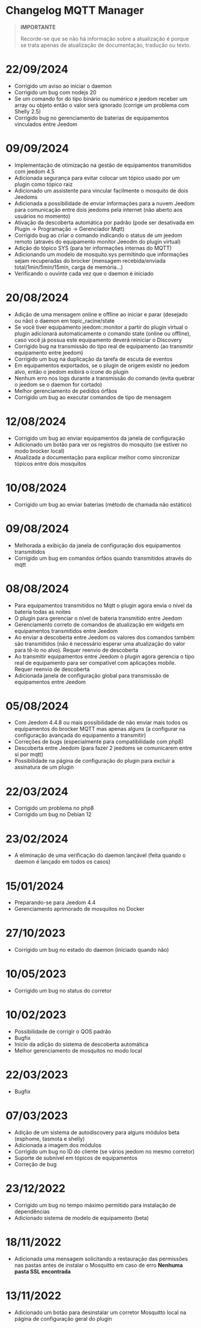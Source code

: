 # Changelog MQTT Manager

>**IMPORTANTE**
>
>Recorde-se que se não há informação sobre a atualização é porque se trata apenas de atualização de documentação, tradução ou texto.

# 22/09/2024

- Corrigido um aviso ao iniciar o daemon
- Corrigido um bug com nodejs 20
- Se um comando for do tipo binário ou numérico e jeedom receber um array ou objeto então o valor será ignorado (corrige um problema com Shelly 2.5)
- Corrigido bug no gerenciamento de baterias de equipamentos vinculados entre Jeedom

# 09/09/2024

- Implementação de otimização na gestão de equipamentos transmitidos com jeedom 4.5
- Adicionada segurança para evitar colocar um tópico usado por um plugin como tópico raiz
- Adicionado um assistente para vincular facilmente o mosquito de dois Jeedoms
- Adicionada a possibilidade de enviar informações para a nuvem Jeedom para comunicação entre dois jeedoms pela internet (não aberto aos usuários no momento)
- Ativação da descoberta automática por padrão (pode ser desativada em Plugin -> Programação -> Gerenciador Mqtt)
- Corrigido bug ao criar o comando indicando o status de um jeedom remoto (através do equipamento monitor Jeeodm do plugin virtual)
- Adição do tópico SYS (para ter informações internas do MQTT)
- Adicionando um modelo de mosquito.sys permitindo que informações sejam recuperadas do brocker (mensagem recebida/enviada total/1min/5min/15min, carga de memória...)
- Verificando o ouvinte cada vez que o daemon é iniciado

# 20/08/2024

- Adição de uma mensagem online e offline ao iniciar e parar (desejado ou não) o daemon em topic_racine/state
- Se você tiver equipamento jeedom::monitor a partir do plugin virtual o plugin adicionará automaticamente o comando state (online ou offline), caso você já possua este equipamento deverá reiniciar o Discovery
- Corrigido bug na transmissão do tipo real de equipamento (ao transmitir equipamento entre jeedom)
- Corrigido um bug na duplicação da tarefa de escuta de eventos
- Em equipamentos exportados, se o plugin de origem existir no jeedom alvo, então o jeedom exibirá o ícone do plugin
- Nenhum erro nos logs durante a transmissão do comando (evita quebrar o jeedom se o daemon for cortado)
- Melhor gerenciamento de pedidos órfãos
- Corrigido um bug ao executar comandos de tipo de mensagem

# 12/08/2024

- Corrigido um bug ao enviar equipamentos da janela de configuração
- Adicionado um botão para ver os registros do mosquito (se estiver no modo brocker local)
- Atualizada a documentação para explicar melhor como sincronizar tópicos entre dois mosquitos

# 10/08/2024

- Corrigido um bug ao enviar baterias (método de chamada não estático)

# 09/08/2024

- Melhorada a exibição da janela de configuração dos equipamentos transmitidos
- Corrigido um bug em comandos órfãos quando transmitidos através do mqtt

# 08/08/2024

- Para equipamentos transmitidos no Mqtt o plugin agora envia o nível da bateria todas as noites
- O plugin para gerenciar o nível de bateria transmitido entre Jeedom
- Gerenciamento correto de comandos de atualização em widgets em equipamentos transmitidos entre Jeedom
- Ao enviar a descoberta entre Jeedom os valores dos comandos também são transmitidos (não é necessário esperar uma atualização do valor para tê-lo no alvo). Requer reenvio de descoberta
- Ao transmitir equipamentos entre Jeedom o plugin agora gerencia o tipo real de equipamento para ser compatível com aplicações mobile. Requer reenvio de descoberta
- Adicionada janela de configuração global para transmissão de equipamentos entre Jeedom

# 05/08/2024

- Com Jeedom 4.4.8 ou mais possibilidade de não enviar mais todos os equipamentos do brocker MQTT mas apenas alguns (a configurar na configuração avançada do equipamento a transmitir)
- Correções de bugs (especialmente para compatibilidade com php8)
- Descoberta entre Jeedom (para fazer 2 jeedoms se comunicarem entre si por mqtt)
- Possibilidade na página de configuração do plugin para excluir a assinatura de um plugin

# 22/03/2024

- Corrigido um problema no php8
- Corrigido um bug no Debian 12

# 23/02/2024

- A eliminação de uma verificação do daemon lançável (feita quando o daemon é lançado em todos os casos)

# 15/01/2024

- Preparando-se para Jeedom 4.4
- Gerenciamento aprimorado de mosquitos no Docker

# 27/10/2023

- Corrigido um bug no estado do daemon (iniciado quando não)

# 10/05/2023

- Corrigido um bug no status do corretor

# 10/02/2023

- Possibilidade de corrigir o QOS padrão
- Bugfix
- Início da adição do sistema de descoberta automática
- Melhor gerenciamento de mosquitos no modo local

# 22/03/2023

- Bugfix

# 07/03/2023

- Adição de um sistema de autodiscovery para alguns módulos beta (esphome, tasmota e shelly)
- Adicionada a imagem dos módulos
- Corrigido um bug no ID do cliente (se vários jeedom no mesmo corretor)
- Suporte de subnível em tópicos de equipamentos
- Correção de bug

# 23/12/2022

- Corrigido um bug no tempo máximo permitido para instalação de dependências
- Adicionado sistema de modelo de equipamento (beta)

# 18/11/2022

- Adicionada uma mensagem solicitando a restauração das permissões nas pastas antes de instalar o Mosquitto em caso de erro **Nenhuma pasta SSL encontrada**

# 13/11/2022

- Adicionado um botão para desinstalar um corretor Mosquitto local na página de configuração geral do plugin

